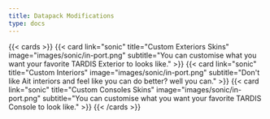 ```yaml
---
title: Datapack Modifications
type: docs
---
```


{{< cards >}}
  {{< card link="sonic" title="Custom Exteriors Skins" image="images/sonic/in-port.png" subtitle="You can customise what you want your favorite TARDIS Exterior to looks like." >}}
  {{< card link="sonic" title="Custom Interiors" image="images/sonic/in-port.png" subtitle="Don't like Ait interiors and feel like you can do better? well you can." >}}
  {{< card link="sonic" title="Custom Consoles Skins" image="images/sonic/in-port.png" subtitle="You can customise what you want your favorite TARDIS Console to look like." >}}
{{< /cards >}}